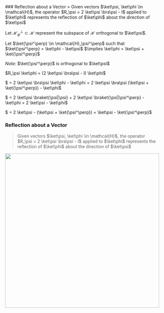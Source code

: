 <section data-markdown>
### Reflection about a Vector
> Given vectors $\ket\psi, \ket\phi \in \mathcal{H}$, the operator $R_\psi = 2 \ket\psi \bra\psi - I$ applied to $\ket\phi$ represents the reflection of $\ket\phi$ about the direction of $\ket\psi$

Let $\mathcal{H}_\psi^\perp \subset \mathcal{H}$ represent the subspace of $\mathcal{H}$ orthogonal to $\ket\psi$.

Let $\ket{\psi^\perp} \in \mathcal{H}_\psi^\perp$ such that $\ket{\psi^\perp} = \ket\phi - \ket\psi$ $\implies \ket\phi = \ket\psi + \ket{\psi^\perp}$

*Note:* $\ket{\psi^\perp}$ is orthogonal to $\ket\psi$

$R_\psi \ket\phi = (2 \ket\psi \bra\psi - I) \ket\phi$

$ = 2 \ket\psi \bra\psi \ket\phi - \ket\phi = 2 \ket\psi \bra\psi (\ket\psi + \ket{\psi^\perp}) - \ket\phi$

$ = 2 \ket\psi \braket{\psi|\psi} + 2 \ket\psi \braket{\psi|\psi^\perp} - \ket\phi = 2 \ket\psi - \ket\phi$

$ = 2 \ket\psi - (\ket\psi + \ket{\psi^\perp}) = \ket\psi - \ket{\psi^\perp}$

</section>
<section>
<h3>Reflection about a Vector</h3>
<blockquote><p>Given vectors $\ket\psi, \ket\phi \in \mathcal{H}$, the operator $R_\psi = 2 \ket\psi \bra\psi - I$ applied to $\ket\phi$ represents the reflection of $\ket\phi$ about the direction of $\ket\psi$</p></blockquote>

<img src="media/reflection.png" height="500"></img>
</section>
